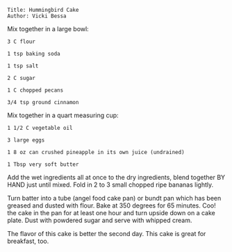 ~~~ recipe-info
Title: Hummingbird Cake
Author: Vicki Bessa
~~~

Mix together in a large bowl:

~~~ recipe-ingredients
3 C flour

1 tsp baking soda

1 tsp salt

2 C sugar

1 C chopped pecans

3/4 tsp ground cinnamon
~~~

Mix together in a quart measuring cup:

~~~ recipe-ingredients
1 1/2 C vegetable oil

3 large eggs

1 8 oz can crushed pineapple in its own juice (undrained)

1 Tbsp very soft butter
~~~

Add the wet ingredients all at once to the dry ingredients, blend together BY HAND just until mixed.
Fold in 2 to 3 small chopped ripe bananas lightly.

Turn batter into a tube (angel food cake pan) or bundt pan which has been greased and dusted with
flour. Bake at 350 degrees for 65 minutes. Coo! the cake in the pan for at least one hour and turn
upside down on a cake plate. Dust with powdered sugar and serve with whipped cream.

The flavor of this cake is better the second day. This cake is great for breakfast, too.
